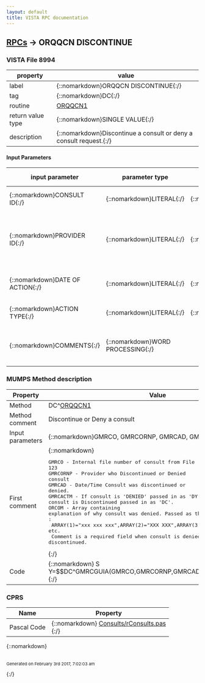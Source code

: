 ```yaml
---
layout: default
title: VISTA RPC documentation
---
```




## [RPCs](TableOfContent.md) &#8594; ORQQCN DISCONTINUE 



### VISTA File 8994 


 property | value 
--- | --- 
 label | {::nomarkdown}ORQQCN DISCONTINUE{:/}
 tag | {::nomarkdown}DC{:/}
 routine | [ORQQCN1](http://code.osehra.org/dox/Routine_ORQQCN1_source.html)
 return value type | {::nomarkdown}SINGLE VALUE{:/}
 description | {::nomarkdown}Discontinue a consult or deny a consult request.{:/}

#### Input Parameters

| input parameter | parameter type | maximum data length | required | description | 
| --- | --- | --- | --- | --- | 
| {::nomarkdown}CONSULT ID{:/} | {::nomarkdown}LITERAL{:/} | {::nomarkdown}16{:/} | {::nomarkdown}true{:/} | {::nomarkdown}Internal file number of the consult/request.{:/} | 
| {::nomarkdown}PROVIDER ID{:/} | {::nomarkdown}LITERAL{:/} | {::nomarkdown}16{:/} | {::nomarkdown}true{:/} | {::nomarkdown}Internal file number of the person discontinuing/denying the consult.Points to NEW PERSON file (#200){:/} | 
| {::nomarkdown}DATE OF ACTION{:/} | {::nomarkdown}LITERAL{:/} | {::nomarkdown}16{:/} | {::nomarkdown}true{:/} | {::nomarkdown}Date of the discontinuance/denial of the consult.{:/} | 
| {::nomarkdown}ACTION TYPE{:/} | {::nomarkdown}LITERAL{:/} | {::nomarkdown}16{:/} | {::nomarkdown}true{:/} | {::nomarkdown}'DC' for discontinue, 'DY' for deny{:/} | 
| {::nomarkdown}COMMENTS{:/} | {::nomarkdown}WORD PROCESSING{:/} |  | {::nomarkdown}true{:/} | {::nomarkdown}Array of comments related to the discontinuance/denial of the consult.{:/} | 


### MUMPS Method description

 Property | Value 
 --- | --- 
 Method | DC^[ORQQCN1](http://code.osehra.org/dox/Routine_ORQQCN1_source.html)
 Method comment | Discontinue or Deny a consult
 Input parameters | {::nomarkdown}GMRCO, GMRCORNP, GMRCAD, GMRCACTM, ORCOM{:/}
 First comment | {::nomarkdown}<pre>GMRCO - Internal file number of consult from File 123<br/>GMRCORNP - Provider who Discontinued or Denied consult<br/>GMRCAD - Date/Time Consult was discontinued or denied.<br/>GMRCACTM - If consult is 'DENIED' passed in as 'DY'; if consult is Discontinued passed in as 'DC'.<br/>ORCOM - Array containing explanation of why consult was denied. Passed as the following form :<br/> ARRAY(1)="xxx xxx xxx",ARRAY(2)="XXX XXX",ARRAY(3)="XXX XXX xx", etc.<br/> Comment is a required field when consult is denied or discontinued.</pre>{:/}
 Code | {::nomarkdown}  S Y=$$DC^GMRCGUIA(GMRCO,GMRCORNP,GMRCAD,GMRCACTM,.ORCOM){:/}


### CPRS

 Name | Property 
 --- | --- 
 Pascal Code | {::nomarkdown} <a href="https://github.com/OSEHRA/VistA/blob/master/Packages/Order%20Entry%20Results%20Reporting/CPRS/CPRS-Chart/Consults/rConsults.pas">Consults/rConsults.pas</a><br/>{:/}

{::nomarkdown} <br/><br/><p style="font-size: 11px">Generated on February 3rd 2017, 7:02:03 am</p>{:/}